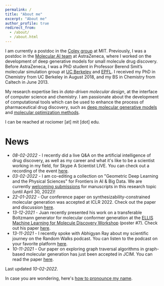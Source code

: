 ```yaml
---
permalink: /
title: "About me"
excerpt: "About me"
author_profile: true
redirect_from: 
  - /about/
  - /about.html
---
```


I am currently a postdoc in the [Coley group](https://coley.mit.edu/) at MIT. Previously, I was a postdoc in the [Molecular AI team](https://github.com/MolecularAI) at AstraZeneca, where I worked on the development of deep generative models for small molecule drug discovery. Before AstraZeneca, I was a PhD student in Professor Berend Smit’s molecular simulation group at [UC Berkeley](http://www.cchem.berkeley.edu/molsim/) and [EPFL](https://www.epfl.ch/labs/lsmo/). I received my PhD in Chemistry from UC Berkeley in August 2018, and my BS in Chemistry from Caltech in June 2013.

My research expertise lies in *data-driven molecular design*, at the interface of computer science and chemistry. I am passionate about the development of computational tools which can be used to enhance the process of pharmaceutical drug discovery, such as [deep molecular generative models](https://doi.org/10.1088/2632-2153/abcf91) and [molecular optimization methods](https://doi.org/10.33774/chemrxiv-2021-9w3tc). 

I can be reached at rociomer [at] mit [dot] edu.

# News
* *08-02-2022* - I recently did a live Q&A on the artificial intelligence of drug discovery, as well as my career and what it's like to be a scientist working in my field, for Skype A Scientist LIVE. You can check out a recording of the event [here](https://youtu.be/GKOpwa-2XqQ).
* *03-02-2022* - I am co-editing a collection on "Geometric Deep Learning and the Physical Sciences" for Frontiers in AI & Big Data. We are currently [welcoming submissions](https://www.frontiersin.org/research-topics/29954/geometric-deep-learning-and-the-physical-sciences) for manuscripts in this research topic (until April 30, 2022)!
* *22-01-2022* - Our conference paper on synthesizability-constrained molecular generation was accepted at ICLR 2022. Check out the paper and discussion [here](https://openreview.net/forum?id=FRxhHdnxt1).
* *13-12-2021* - Juan recently presented his work on a transferable Boltzmann generator for molecular conformer generation at the [ELLIS Machine Learning for Molecule Discovery Workshop](https://moleculediscovery.github.io/workshop2021/) (poster #7). Check out his paper [here](https://cloud.ml.jku.at/s/sKtfdFpoTp9F7sJ).
* *13-11-2021* - I recently spoke with Abhigyan Ray about my scientific journey on the Random Walks podcast. You can listen to the podcast on your favorite platform [here](https://linktr.ee/randomwalks).
* *10-11-2021* - Our paper on exploring graph traversal algorithms in graph-based molecular generation has just been accepted in JCIM. You can read the paper [here](https://doi.org/10.1021/acs.jcim.1c00777).

Last updated *10-02-2022*.

In case you are wondering, here's [how to pronounce my name](https://youtu.be/s7A2uDrmjgY).
